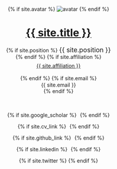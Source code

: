 <header>

{% if site.avatar %}
<a class="image avatar"><img src="{{ site.avatar }}" alt="avatar" /></a>
{% endif %}

<h1><a href="/">{{ site.title }}</a></h1>

{% if site.position %}
<position style="font-size:1.10rem;">{{ site.position }}</position>
<br>
{% endif %}
{% if site.affiliation %}
<a href="{{ site.affiliation_link }}" style="margin-top: 0.5em; display: block;" rel="noopener"><autocolor>{{ site.affiliation }}</autocolor></a>
<br>
{% endif %}
{% if site.email %}
<email style="margin-top: 0.1em; display: block;">{{ site.email }}</email>
{% endif %}

<br>
<br>
<div class="social-icons">
{% if site.google_scholar %}
<a style="margin: 0 5px 0 0" href="{{ site.google_scholar }}">
    <i class="ai ai-google-scholar" style="font-size:1.2rem"></i>
</a>  
{% endif %}

{% if site.cv_link %}
<a style="margin: 0 5px 0 0" href="{{ site.cv_link }}">
    <i class="ai ai-cv" style="font-size:1.3rem;"></i>
</a>
{% endif %}

{% if site.github_link %}
<a style="margin: 0 5px 0 0" href="{{ site.github_link }}">
    <i class="fab fa-github"></i>
</a>
{% endif %}

{% if site.linkedin %}
<a style="margin: 0 5px 0 0" href="{{ site.linkedin }}">
    <i class="fab fa-linkedin"></i>
</a>
{% endif %}

{% if site.twitter %}
<a style="margin: 0 0 0 0" href="{{ site.twitter }}">
    <i class="fab fa-x-twitter"></i>
</a>
{% endif %}
</div>
<br>

</header>